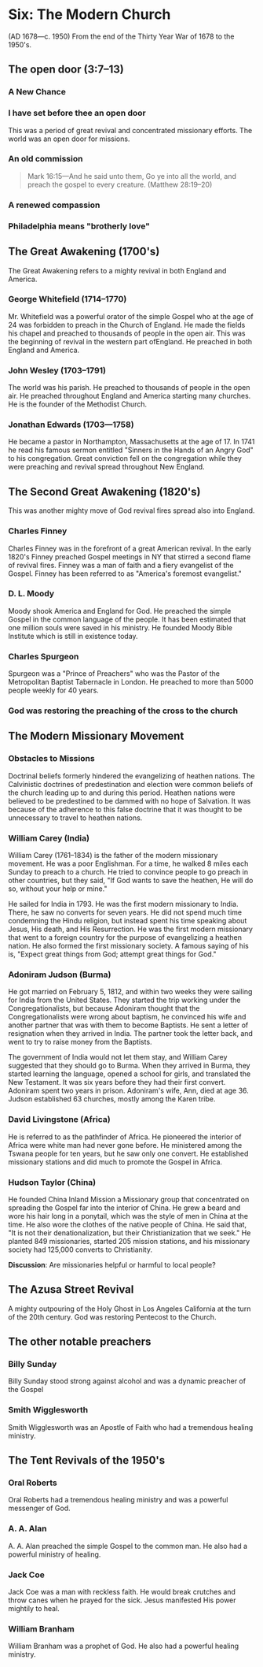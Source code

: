 # Six: The Modern Church

(AD 1678—c. 1950) From the end of the Thirty Year War of 1678 to the 1950's.

## The open door (3:7&ndash;13)

### A New Chance

### I have set before thee an open door

This was a period of great revival and concentrated missionary efforts. The world was an open door for missions.

### An old commission

> Mark 16:15&mdash;And he said unto them, Go ye into all the world, and preach the gospel to every creature. (Matthew 28:19&ndash;20)

### A renewed compassion

### Philadelphia means "brotherly love"

## The Great Awakening (1700's)

The Great Awakening refers to a mighty revival in both England and America.

### George Whitefield (1714&ndash;1770)

Mr. Whitefield was a powerful orator of the simple Gospel who at the age of 24 was forbidden to preach in the Church of England. He made the fields his chapel and preached to thousands of people in the open air. This was the beginning of revival in the western part ofEngland. He preached in both England and America.

### John Wesley (1703&ndash;1791)

The world was his parish. He preached to thousands of people in the open air. He preached throughout England and America starting many churches. He is the founder of the Methodist Church.

### Jonathan Edwards (1703&mdash;1758)

He became a pastor in Northampton, Massachusetts at the age of 17. In 1741 he read his famous sermon entitled "Sinners in the Hands of an Angry God" to his congregation. Great conviction fell on the congregation while they were preaching and revival spread throughout New England.

## The Second Great Awakening (1820's)

This was another mighty move of God revival fires spread also into England.

### Charles Finney

Charles Finney was in the forefront of a great American revival. In the early 1820's Finney preached Gospel meetings in NY that stirred a second flame of revival fires. Finney was a man of faith and a fiery evangelist of the Gospel. Finney has been referred to as "America's foremost evangelist."

### D. L. Moody

Moody shook America and England for God. He preached the simple Gospel in the common language of the people. It has been estimated that one million souls were saved in his ministry. He founded Moody Bible Institute which is still in existence today.

### Charles Spurgeon

Spurgeon was a "Prince of Preachers" who was the Pastor of the Metropolitan Baptist Tabernacle in London. He preached to more than 5000 people weekly for 40 years.

### God was restoring the preaching of the cross to the church

## The Modern Missionary Movement

### Obstacles to Missions

Doctrinal beliefs formerly hindered the evangelizing of heathen nations. The Calvinistic doctrines of predestination and election were common beliefs of the church leading up to and during this period. Heathen nations were believed to be predestined to be dammed with no hope of Salvation. It was because of the adherence to this false doctrine that it was thought to be unnecessary to travel to heathen nations.

### William Carey (India)

William Carey (1761&ndash;1834) is the father of the modern missionary movement. He was a poor Englishman. For a time, he walked 8 miles each Sunday to preach to a church. He tried to convince people to go preach in other countries, but they said, "If God wants to save the heathen, He will do so, without your help or mine."

He sailed for India in 1793. He was the first modern missionary to India. There, he saw no converts for seven years. He did not spend much time condemning the Hindu religion, but instead spent his time speaking about Jesus, His death, and His Resurrection. He was the first modern missionary that went to a foreign country for the purpose of evangelizing a heathen nation. He also formed the first missionary society. A famous saying of his is, "Expect great things from God; attempt great things for God."

### Adoniram Judson (Burma)

He got married on February 5, 1812, and within two weeks they were sailing for India from the United States. They started the trip working under the Congregationalists, but because Adoniram thought that the Congregationalists were wrong about baptism, he convinced his wife and another partner that was with them to become Baptists. He sent a letter of resignation when they arrived in India. The partner took the letter back, and went to try to raise money from the Baptists.

The government of India would not let them stay, and William Carey suggested that they should go to Burma. When they arrived in Burma, they started learning the language, opened a school for girls, and translated the New Testament. It was six years before they had their first convert. Adoniram spent two years in prison. Adoniram's wife, Ann, died at age 36. Judson established 63 churches, mostly among the Karen tribe.

### David Livingstone (Africa)

He is referred to as the pathfinder of Africa. He pioneered the interior of Africa were white man had never gone before. He ministered among the Tswana people for ten years, but he saw only one convert. He established missionary stations and did much to promote the Gospel in Africa.

### Hudson Taylor (China)

He founded China Inland Mission a Missionary group that concentrated on spreading the Gospel far into the interior of China. He grew a beard and wore his hair long in a ponytail, which was the style of men in China at the time. He also wore the clothes of the native people of China. He said that, "It is not their denationalization, but their Christianization that we seek." He planted 849 missionaries, started 205 mission stations, and his missionary society had 125,000 converts to Christianity.

**Discussion**: Are missionaries helpful or harmful to local people?

## The Azusa Street Revival

A mighty outpouring of the Holy Ghost in Los Angeles California at the turn of the 20th century. God was restoring Pentecost to the Church.

## The other notable preachers

### Billy Sunday

Billy Sunday stood strong against alcohol and was a dynamic preacher of the Gospel

### Smith Wigglesworth

Smith Wigglesworth was an Apostle of Faith who had a tremendous healing ministry.

## The Tent Revivals of the 1950's

### Oral Roberts

Oral Roberts had a tremendous healing ministry and was a powerful messenger of God.

### A. A. Alan

A. A. Alan preached the simple Gospel to the common man. He also had a powerful ministry of healing.

### Jack Coe

Jack Coe was a man with reckless faith. He would break crutches and throw canes when he prayed for the sick. Jesus manifested His power mightily to heal.

### William Branham

William Branham was a prophet of God. He also had a powerful healing ministry.